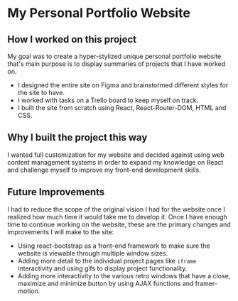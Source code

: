 # My Personal Portfolio Website

## How I worked on this project
My goal was to create a hyper-stylized unique personal portfolio website that's main purpose is to display summaries of projects that I have worked on.
  * I designed the entire site on Figma and brainstormed different styles for the site to have.
  * I worked with tasks on a Trello board to keep myself on track.
  * I built the site from scratch using React, React-Router-DOM, HTML and CSS.
  
## Why I built the project this way
I wanted full customization for my website and decided against using web content management systems in order to expand my knowledge on React and challenge myself to improve my front-end development skills.

## Future Improvements
I had to reduce the scope of the original vision I had for the website once I realized how much time it would take me to develop it. Once I have enough time to continue working on the website, these are the primary changes and improvements I will make to the site:

  * Using react-bootstrap as a front-end framework to make sure the website is viewable through multiple window sizes.
  * Adding more detail to the individual project pages like ```iframe``` interactivity and using gifs to display project functionality.
  * Adding more interactivity to the various retro windows that have a close, maximize and minimize button by using AJAX functions and framer-motion.
